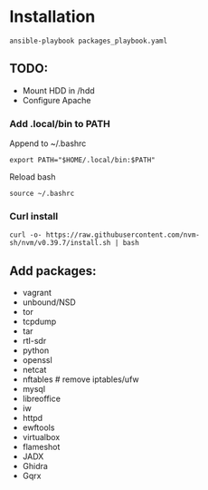 # Installation
```
ansible-playbook packages_playbook.yaml
```

## TODO:
- Mount HDD in /hdd
- Configure Apache

### Add .local/bin to PATH
Append to ~/.bashrc
```
export PATH="$HOME/.local/bin:$PATH"
```

Reload bash
```
source ~/.bashrc
```

### Curl install
```
curl -o- https://raw.githubusercontent.com/nvm-sh/nvm/v0.39.7/install.sh | bash
```

## Add packages:
- vagrant
- unbound/NSD
- tor
- tcpdump
- tar
- rtl-sdr
- python
- openssl
- netcat
- nftables # remove iptables/ufw
- mysql
- libreoffice
- iw
- httpd
- ewftools
- virtualbox
- flameshot
- JADX
- Ghidra
- Gqrx
